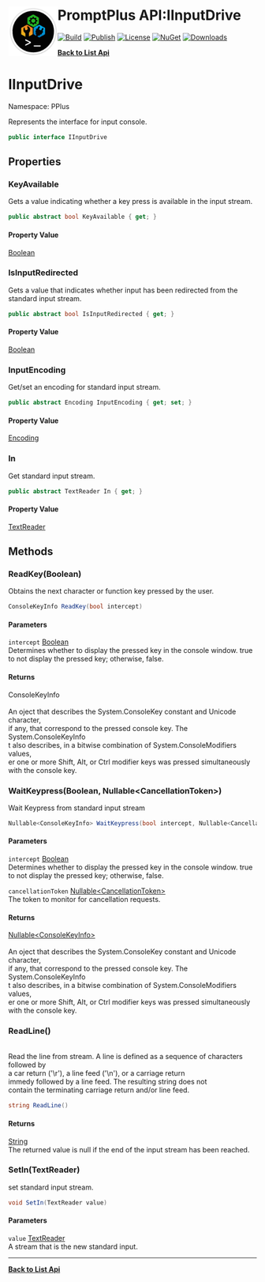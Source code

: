 # <img align="left" width="100" height="100" src="../images/icon.png">PromptPlus API:IInputDrive 

[![Build](https://github.com/FRACerqueira/PromptPlus/workflows/Build/badge.svg)](https://github.com/FRACerqueira/PromptPlus/actions/workflows/build.yml)
[![Publish](https://github.com/FRACerqueira/PromptPlus/actions/workflows/publish.yml/badge.svg)](https://github.com/FRACerqueira/PromptPlus/actions/workflows/publish.yml)
[![License](https://img.shields.io/github/license/FRACerqueira/PromptPlus)](https://github.com/FRACerqueira/PromptPlus/blob/master/LICENSE)
[![NuGet](https://img.shields.io/nuget/v/PromptPlus)](https://www.nuget.org/packages/PromptPlus/)
[![Downloads](https://img.shields.io/nuget/dt/PromptPlus)](https://www.nuget.org/packages/PromptPlus/)

[**Back to List Api**](./apis.md)

# IInputDrive

Namespace: PPlus

Represents the interface for input console.

```csharp
public interface IInputDrive
```

## Properties

### **KeyAvailable**

Gets a value indicating whether a key press is available in the input stream.

```csharp
public abstract bool KeyAvailable { get; }
```

#### Property Value

[Boolean](https://docs.microsoft.com/en-us/dotnet/api/system.boolean)<br>

### **IsInputRedirected**

Gets a value that indicates whether input has been redirected from the standard input stream.

```csharp
public abstract bool IsInputRedirected { get; }
```

#### Property Value

[Boolean](https://docs.microsoft.com/en-us/dotnet/api/system.boolean)<br>

### **InputEncoding**

Get/set an encoding for standard input stream.

```csharp
public abstract Encoding InputEncoding { get; set; }
```

#### Property Value

[Encoding](https://docs.microsoft.com/en-us/dotnet/api/system.text.encoding)<br>

### **In**

Get standard input stream.

```csharp
public abstract TextReader In { get; }
```

#### Property Value

[TextReader](https://docs.microsoft.com/en-us/dotnet/api/system.io.textreader)<br>

## Methods

### **ReadKey(Boolean)**

Obtains the next character or function key pressed by the user.

```csharp
ConsoleKeyInfo ReadKey(bool intercept)
```

#### Parameters

`intercept` [Boolean](https://docs.microsoft.com/en-us/dotnet/api/system.boolean)<br>
Determines whether to display the pressed key in the console window. true to not display the pressed key; otherwise, false.

#### Returns

ConsoleKeyInfo<br>
<br>An oject that describes the System.ConsoleKey constant and Unicode character,<br>if any, that correspond to the pressed console key. The System.ConsoleKeyInfo<br>t also describes, in a bitwise combination of System.ConsoleModifiers values,<br>er one or more Shift, Alt, or Ctrl modifier keys was pressed simultaneously<br>with the console key.

### **WaitKeypress(Boolean, Nullable&lt;CancellationToken&gt;)**

Wait Keypress from standard input stream

```csharp
Nullable<ConsoleKeyInfo> WaitKeypress(bool intercept, Nullable<CancellationToken> cancellationToken)
```

#### Parameters

`intercept` [Boolean](https://docs.microsoft.com/en-us/dotnet/api/system.boolean)<br>
Determines whether to display the pressed key in the console window. true to not display the pressed key; otherwise, false.

`cancellationToken` [Nullable&lt;CancellationToken&gt;](https://docs.microsoft.com/en-us/dotnet/api/system.nullable-1)<br>
The token to monitor for cancellation requests.

#### Returns

[Nullable&lt;ConsoleKeyInfo&gt;](https://docs.microsoft.com/en-us/dotnet/api/system.nullable-1)<br>
<br>An oject that describes the System.ConsoleKey constant and Unicode character,<br>if any, that correspond to the pressed console key. The System.ConsoleKeyInfo<br>t also describes, in a bitwise combination of System.ConsoleModifiers values,<br>er one or more Shift, Alt, or Ctrl modifier keys was pressed simultaneously<br>with the console key.

### **ReadLine()**

<br>Read the line from stream. A line is defined as a sequence of characters followed by<br>a car return ('\r'), a line feed ('\n'), or a carriage return<br>immedy followed by a line feed. The resulting string does not<br>contain the terminating carriage return and/or line feed.

```csharp
string ReadLine()
```

#### Returns

[String](https://docs.microsoft.com/en-us/dotnet/api/system.string)<br>
The returned value is null if the end of the input stream has been reached.

### **SetIn(TextReader)**

set standard input stream.

```csharp
void SetIn(TextReader value)
```

#### Parameters

`value` [TextReader](https://docs.microsoft.com/en-us/dotnet/api/system.io.textreader)<br>
A stream that is the new standard input.


- - -
[**Back to List Api**](./apis.md)

